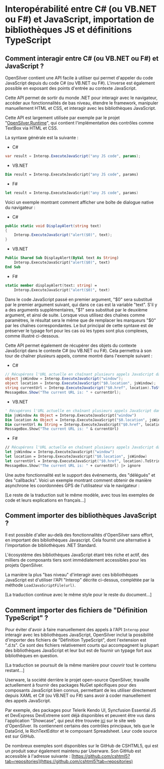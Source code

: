 # Interopérabilité entre C# (ou VB.NET ou F#) et JavaScript, importation de bibliothèques JS et définitions TypeScript

## Comment interagir entre C# (ou VB.NET ou F#) et JavaScript ?

OpenSilver contient une API facile à utiliser qui permet d'appeler du code JavaScript depuis du code C# (ou VB.NET ou F#). L'inverse est également possible en exposant des points d'entrée au contexte JavaScript.

Cette API permet de sortir du monde .NET pour interagir avec le navigateur, accéder aux fonctionnalités de bas niveau, étendre le framework, manipuler manuellement HTML et CSS, et interagir avec les bibliothèques JavaScript.

Cette API est largement utilisée par exemple par le projet "[OpenSilver.Runtime](https://github.com/OpenSilver/OpenSilver/tree/master/src/Runtime/Runtime)", qui contient l'implémentation des contrôles comme TextBox via HTML et CSS.

La syntaxe générale est la suivante :

* C#
```csharp
var result = Interop.ExecuteJavaScript("any JS code", params);
```
* VB.NET
```vb
Dim result = Interop.ExecuteJavaScript("any JS code", params)
```
* F#
```fsharp
let result = Interop.ExecuteJavaScript("any JS code", params)
```

Voici un exemple montrant comment afficher une boîte de dialogue native du navigateur :

* C#
```csharp
public static void DisplayAlert(string text)
{
    Interop.ExecuteJavaScript("alert($0)", text);
}
```
* VB.NET
```vb
Public Shared Sub DisplayAlert(ByVal text As String)
    Interop.ExecuteJavaScript("alert($0)", text)
End Sub
```
* F#
```fsharp
static member displayAlert(text: string) =
    Interop.ExecuteJavaScript("alert($0)", text)
```

Dans le code JavaScript passé en premier argument, "$0" sera substitué par le premier argument suivant, qui dans ce cas est la variable "text". S'il y a des arguments supplémentaires, "$1" sera substitué par le deuxième argument, et ainsi de suite. Lorsque vous utilisez des chaînes comme paramètres, le résultat sera le même que de remplacer les marqueurs "$0" par les chaînes correspondantes. Le but principal de cette syntaxe est de préserver le typage fort pour les cas où les types sont plus complexes, comme illustré ci-dessous.

Cette API permet également de récupérer des objets du contexte JavaScript dans le contexte C# (ou VB.NET ou F#). Cela permettra à son tour de chaîner plusieurs appels, comme montré dans l'exemple suivant :

* C#
```csharp
// Récupérons l'URL actuelle en chaînant plusieurs appels JavaScript dans notre C# :
object jsWindow = Interop.ExecuteJavaScript("window");
object location = Interop.ExecuteJavaScript("$0.location", jsWindow);
string currentUrl = Interop.ExecuteJavaScript("$0.href", location).ToString();
MessageBox.Show("The current URL is: " + currentUrl);
```
* VB.NET
```vb
' Récupérons l'URL actuelle en chaînant plusieurs appels JavaScript dans notre VB.NET :
Dim jsWindow As Object = Interop.ExecuteJavaScript("window")
Dim location As Object = Interop.ExecuteJavaScript("$0.location", jsWindow)
Dim currentUrl As String = Interop.ExecuteJavaScript("$0.href", location).ToString()
MessageBox.Show("The current URL is: " & currentUrl)
```
* F#
```fsharp
// Récupérons l'URL actuelle en chaînant plusieurs appels JavaScript dans notre F# :
let jsWindow = Interop.ExecuteJavaScript("window")
let location = Interop.ExecuteJavaScript("$0.location", jsWindow)
let currentUrl = Interop.ExecuteJavaScript("$0.href", location).ToString()
MessageBox.Show("The current URL is: " + currentUrl) |> ignore
```

Une autre fonctionnalité est le support des événements, des "délégués" et des "callbacks". Voici un exemple montrant comment obtenir de manière asynchrone les coordonnées GPS de l'utilisateur via le navigateur :

[Le reste de la traduction suit le même modèle, avec tous les exemples de code et leurs explications en français...]

## Comment importer des bibliothèques JavaScript ?

Il est possible d'aller au-delà des fonctionnalités d'OpenSilver sans effort, en important des bibliothèques Javascript. Cela fournit une alternative à l'importation de bibliothèques .NET Standard.

L'écosystème des bibliothèques JavaScript étant très riche et actif, des milliers de composants tiers sont immédiatement accessibles pour les projets OpenSilver.

La manière la plus "bas niveau" d'interagir avec ces bibliothèques JavaScript est d'utiliser l'API "Interop" décrite ci-dessus, complétée par la méthode `LoadJavaScriptFile(url)`.

[La traduction continue avec le même style pour le reste du document...]

## Comment importer des fichiers de "Définition TypeScript" ?

Pour éviter d'avoir à faire manuellement des appels à l'API `Interop` pour interagir avec les bibliothèques JavaScript, OpenSilver inclut la possibilité d'importer des fichiers de "Définition TypeScript", dont l'extension est ".d.ts". Ce sont des fichiers relativement courts qui accompagnent la plupart des bibliothèques JavaScript et leur but est de fournir un typage fort aux bibliothèques en question.

[La traduction se poursuit de la même manière pour couvrir tout le contenu restant...]

Userware, la société derrière le projet open-source OpenSilver, travaille actuellement à fournir des packages NuGet spécifiques pour des composants JavaScript bien connus, permettant de les utiliser directement depuis XAML et C# (ou VB.NET ou F#) sans avoir à coder manuellement des appels JavaScript.

Par exemple, des packages pour Telerik Kendo UI, Syncfusion Essential JS et DevExpress DevExtreme sont déjà disponibles et peuvent être vus dans l'application "Showcase", qui peut être trouvée [ici](https://opensilver.net/gallery/) sur le site web d'OpenSilver. Ils contiennent certains des contrôles principaux, tels que le DataGrid, le RichTextEditor et le composant Spreadsheet. Leur code source est sur GitHub.

De nombreux exemples sont disponibles sur le GitHub de CSHTML5, qui est un produit sœur également maintenu par Userware. Son GitHub est accessible à l'adresse suivante : [https://github.com/cshtml5?tab=repositories](https://github.com/cshtml5?tab=repositories)